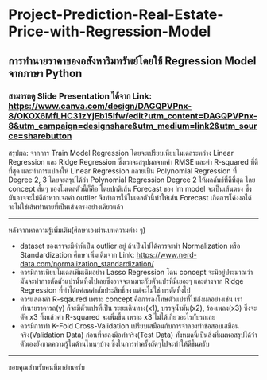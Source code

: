 # Project-Prediction-Real-Estate-Price-with-Regression-Model

## การทำนายราคาของอสังหาริมทรัพย์โดยใช้ Regression Model จากภาษา Python 

### สามารถดู Slide Presentation ได้จาก Link: https://www.canva.com/design/DAGQPVPnx-8/OKOX6MfLHC31zYjEb15Ifw/edit?utm_content=DAGQPVPnx-8&utm_campaign=designshare&utm_medium=link2&utm_source=sharebutton 

สรุปผล: 
จากการ Train Model Regression โดยจะเปรียบเทียบโมเดลระหว่าง Linear Regression และ Ridge Regression ซึ่งเราจะสรุปผลจากค่า RMSE และค่า R-squared ที่ดีที่สุด และทำการแปลงให้ Linear Regression กลายเป็น Polynomial Regression ที่ Degree 2, 3 โดยจะสรุปได้ว่า Polynomial Regression Degree 2 ให้ผลลัพธ์ที่ดีที่สุด โดย concept สั้นๆ ของโมเดลตัวนี้ก็คือ โดยปกติเส้น Forecast ของ lm model จะเป็นเส้นตรง ซึ่งมันอาจจะไม่ดีถ้าหากเจอค่า outlier จึงทำการใช้โมเดลตัวนี้ทำให้เส้น Forecast เกิดการโค้งงอได้ จะไม่ใช่เส้นทำนายที่เป็นเส้นตรงอย่างเดียวแล้ว

****************************************************

หลังจากหาความรู้เพิ่มเติม(ศึกษาเองผ่านบทความต่าง ๆ)
- dataset ของเราจะมีค่าที่เป็น outlier อยู่ ถ้าเป็นไปได้ควรจะทำ Normalization หรือ Standardization ศึกษาเพิ่มเติมจาก Link: https://www.nerd-data.com/normalization_standardization/
- ควรมีการเทียบโมเดลเพิ่มเติมอย่าง Lasso Regression โดน concept จะมีอยู่ประมาณว่า มันจะทำการตัดตัวแปรนั้นทิ้งไปเลยซึ่งอาจจะเหมาะกับตัวแปรที่มีเยอะๆ และต่างจาก Ridge Regression ที่ทำได้แค่ลดค่าสัมประสิทธิ์ลง แต่จะไม่ใช่การตัดทิ้งไป
- ควรแสดงค่า R-sqaured เพราะ concept คือการลงโทษตัวแปรที่ไม่ส่งผลอย่างเช่น เราทำนายราคารถ(y) ก็จะมีตัวแปรที่เป็น ระยะเดินทาง(x1), บรรจุน้ำมัน(x2), ร้องเพลง(x3) ซึ่งจะตัด x3 ทิ้งแล้วค่า R-squared จะเพิ่มขึ้น เพราะ x3 ไม่ได้เกี่ยวอะไรกับรถเลย
- ควรมีการทำ K-Fold Cross-Validation เปรียบเสมือนกับการจำลองทำข้อสอบเสมือนจริง(Validation Data) ก่อนที่จะลงมือทำจริง(Test Data)
ทั้งหมดนี้เป็นสิ่งที่ผมพอสรุปได้ว่า ตัวเองยังขาดความรู้ในด้านไหนๆบ้าง ซึ่งในการทำครั้งถัดๆไปจะทำให้ดีขึ้นครับ

*****************************************************

ขอบคุณสำหรับคนที่มาอ่านครับ
